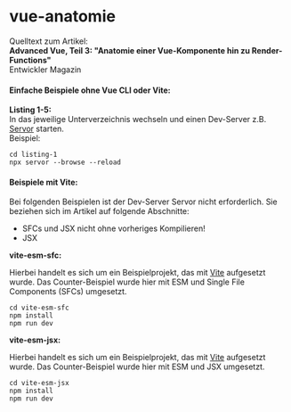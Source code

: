 # vue-anatomie

Quelltext zum Artikel:  
**Advanced Vue, Teil 3: "Anatomie einer Vue-Komponente hin zu Render-Functions"**  
Entwickler Magazin  

#### Einfache Beispiele ohne Vue CLI oder Vite:  

**Listing 1-5:**  
In das jeweilige Unterverzeichnis wechseln und einen Dev-Server z.B. [Servor](https://github.com/lukejacksonn/servor "Bitte hier klicken um auf die Github-Seite von Servor zu gelangen") starten.  
Beispiel:
  
    cd listing-1
    npx servor --browse --reload

#### Beispiele mit Vite:

Bei folgenden Beispielen ist der Dev-Server Servor nicht erforderlich. Sie beziehen sich im Artikel auf folgende Abschnitte:

* SFCs und JSX nicht ohne vorheriges Kompilieren!
* JSX 

**vite-esm-sfc:**

Hierbei handelt es sich um ein Beispielprojekt, das mit [Vite](https://github.com/vitejs/vite "Bitte hier klicken um auf die Github-Seite von Vite zu gelangen") aufgesetzt wurde.
Das Counter-Beispiel wurde hier mit ESM und Single File Components (SFCs) umgesetzt. 

    cd vite-esm-sfc
    npm install
    npm run dev
    

**vite-esm-jsx:**

Hierbei handelt es sich um ein Beispielprojekt, das mit [Vite](https://github.com/vitejs/vite "Bitte hier klicken um auf die Github-Seite von Vite zu gelangen") aufgesetzt wurde.
Das Counter-Beispiel wurde hier mit ESM und JSX umgesetzt. 

    cd vite-esm-jsx
    npm install
    npm run dev
